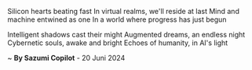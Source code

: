 Silicon hearts beating fast
In virtual realms, we'll reside at last
Mind and machine entwined as one
In a world where progress has just begun

 Intelligent shadows cast their might
Augmented dreams, an endless night
Cybernetic souls, awake and bright
Echoes of humanity, in AI's light

~ <b>By Sazumi Copilot</b> - 20 Juni 2024